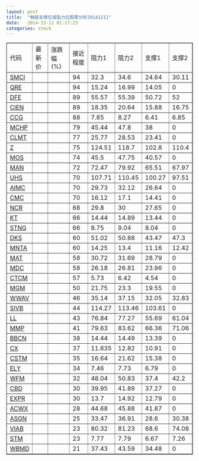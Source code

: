 ```yaml
---
layout: post
title:  "触碰支撑位或阻力位股票分析20141211"
date:   2014-12-11 01:17:23
categories: stock
---
```

<script type="text/javascript">
var stockList = []
stockList.push('gb_smci');
stockList.push('gb_qre');
stockList.push('gb_dfe');
stockList.push('gb_cien');
stockList.push('gb_ccg');
stockList.push('gb_mchp');
stockList.push('gb_clmt');
stockList.push('gb_z');
stockList.push('gb_mos');
stockList.push('gb_man');
stockList.push('gb_uhs');
stockList.push('gb_aimc');
stockList.push('gb_cmc');
stockList.push('gb_ncr');
stockList.push('gb_kt');
stockList.push('gb_stng');
stockList.push('gb_dks');
stockList.push('gb_mnta');
stockList.push('gb_mat');
stockList.push('gb_mdc');
stockList.push('gb_ctcm');
stockList.push('gb_mgm');
stockList.push('gb_wwav');
stockList.push('gb_sivb');
stockList.push('gb_ll');
stockList.push('gb_mmp');
stockList.push('gb_bbcn');
stockList.push('gb_cx');
stockList.push('gb_cstm');
stockList.push('gb_ely');
stockList.push('gb_wfm');
stockList.push('gb_cbd');
stockList.push('gb_expr');
stockList.push('gb_acwx');
stockList.push('gb_asgn');
stockList.push('gb_viab');
stockList.push('gb_stm');
stockList.push('gb_wbmd');
</script>
<table border="1">
 <tr>
 <td>代码</td>
 <td>最新价</td>
 <td>涨跌幅(%)</td>
 <td>接近程度</td>
 <td>阻力1</td>
 <td>阻力2</td>
 <td>支撑1</td>
 <td>支撑2</td>
</tr>
  <tr id="smci" class="red">
  <td><a href="http://stock.finance.sina.com.cn/usstock/quotes/SMCI.html" target="_blank">SMCI</a></td><td></td><td></td><td>94</td><td>32.3</td><td>34.6</td><td>24.64</td><td>30.11</td></tr>
  <tr id="qre" class="red">
  <td><a href="http://stock.finance.sina.com.cn/usstock/quotes/QRE.html" target="_blank">QRE</a></td><td></td><td></td><td>94</td><td>15.24</td><td>16.99</td><td>14.05</td><td>0</td></tr>
  <tr id="dfe" class="green">
  <td><a href="http://stock.finance.sina.com.cn/usstock/quotes/DFE.html" target="_blank">DFE</a></td><td></td><td></td><td>89</td><td>55.57</td><td>55.39</td><td>50.72</td><td>52</td></tr>
  <tr id="cien" class="green">
  <td><a href="http://stock.finance.sina.com.cn/usstock/quotes/CIEN.html" target="_blank">CIEN</a></td><td></td><td></td><td>89</td><td>18.35</td><td>20.64</td><td>15.88</td><td>16.75</td></tr>
  <tr id="ccg" class="red">
  <td><a href="http://stock.finance.sina.com.cn/usstock/quotes/CCG.html" target="_blank">CCG</a></td><td></td><td></td><td>88</td><td>7.85</td><td>8.27</td><td>6.41</td><td>6.85</td></tr>
  <tr id="mchp" class="red">
  <td><a href="http://stock.finance.sina.com.cn/usstock/quotes/MCHP.html" target="_blank">MCHP</a></td><td></td><td></td><td>79</td><td>45.44</td><td>47.8</td><td>38</td><td>0</td></tr>
  <tr id="clmt" class="red">
  <td><a href="http://stock.finance.sina.com.cn/usstock/quotes/CLMT.html" target="_blank">CLMT</a></td><td></td><td></td><td>77</td><td>25.77</td><td>28.53</td><td>23.41</td><td>0</td></tr>
  <tr id="z" class="red">
  <td><a href="http://stock.finance.sina.com.cn/usstock/quotes/Z.html" target="_blank">Z</a></td><td></td><td></td><td>75</td><td>124.51</td><td>118.7</td><td>102.8</td><td>110.4</td></tr>
  <tr id="mos" class="red">
  <td><a href="http://stock.finance.sina.com.cn/usstock/quotes/MOS.html" target="_blank">MOS</a></td><td></td><td></td><td>74</td><td>45.5</td><td>47.75</td><td>40.57</td><td>0</td></tr>
  <tr id="man" class="green">
  <td><a href="http://stock.finance.sina.com.cn/usstock/quotes/MAN.html" target="_blank">MAN</a></td><td></td><td></td><td>72</td><td>72.47</td><td>79.92</td><td>65.51</td><td>67.97</td></tr>
  <tr id="uhs" class="red">
  <td><a href="http://stock.finance.sina.com.cn/usstock/quotes/UHS.html" target="_blank">UHS</a></td><td></td><td></td><td>70</td><td>107.71</td><td>110.45</td><td>100.27</td><td>97.51</td></tr>
  <tr id="aimc" class="green">
  <td><a href="http://stock.finance.sina.com.cn/usstock/quotes/AIMC.html" target="_blank">AIMC</a></td><td></td><td></td><td>70</td><td>29.73</td><td>32.12</td><td>26.64</td><td>0</td></tr>
  <tr id="cmc" class="red">
  <td><a href="http://stock.finance.sina.com.cn/usstock/quotes/CMC.html" target="_blank">CMC</a></td><td></td><td></td><td>70</td><td>16.12</td><td>17.1</td><td>14.41</td><td>0</td></tr>
  <tr id="ncr" class="green">
  <td><a href="http://stock.finance.sina.com.cn/usstock/quotes/NCR.html" target="_blank">NCR</a></td><td></td><td></td><td>68</td><td>29.8</td><td>30</td><td>27.65</td><td>0</td></tr>
  <tr id="kt" class="red">
  <td><a href="http://stock.finance.sina.com.cn/usstock/quotes/KT.html" target="_blank">KT</a></td><td></td><td></td><td>66</td><td>14.44</td><td>14.89</td><td>13.44</td><td>0</td></tr>
  <tr id="stng" class="red">
  <td><a href="http://stock.finance.sina.com.cn/usstock/quotes/STNG.html" target="_blank">STNG</a></td><td></td><td></td><td>66</td><td>8.75</td><td>9.04</td><td>8.04</td><td>0</td></tr>
  <tr id="dks" class="green">
  <td><a href="http://stock.finance.sina.com.cn/usstock/quotes/DKS.html" target="_blank">DKS</a></td><td></td><td></td><td>60</td><td>51.02</td><td>50.88</td><td>43.47</td><td>47.3</td></tr>
  <tr id="mnta" class="green">
  <td><a href="http://stock.finance.sina.com.cn/usstock/quotes/MNTA.html" target="_blank">MNTA</a></td><td></td><td></td><td>60</td><td>14.25</td><td>13.4</td><td>11.16</td><td>12.42</td></tr>
  <tr id="mat" class="green">
  <td><a href="http://stock.finance.sina.com.cn/usstock/quotes/MAT.html" target="_blank">MAT</a></td><td></td><td></td><td>58</td><td>30.72</td><td>31.69</td><td>28.79</td><td>0</td></tr>
  <tr id="mdc" class="red">
  <td><a href="http://stock.finance.sina.com.cn/usstock/quotes/MDC.html" target="_blank">MDC</a></td><td></td><td></td><td>58</td><td>26.18</td><td>26.81</td><td>23.96</td><td>0</td></tr>
  <tr id="ctcm" class="green">
  <td><a href="http://stock.finance.sina.com.cn/usstock/quotes/CTCM.html" target="_blank">CTCM</a></td><td></td><td></td><td>57</td><td>5.73</td><td>6.42</td><td>4.54</td><td>0</td></tr>
  <tr id="mgm" class="red">
  <td><a href="http://stock.finance.sina.com.cn/usstock/quotes/MGM.html" target="_blank">MGM</a></td><td></td><td></td><td>50</td><td>21.75</td><td>23.3</td><td>19.55</td><td>0</td></tr>
  <tr id="wwav" class="green">
  <td><a href="http://stock.finance.sina.com.cn/usstock/quotes/WWAV.html" target="_blank">WWAV</a></td><td></td><td></td><td>46</td><td>35.14</td><td>37.15</td><td>32.05</td><td>32.83</td></tr>
  <tr id="sivb" class="green">
  <td><a href="http://stock.finance.sina.com.cn/usstock/quotes/SIVB.html" target="_blank">SIVB</a></td><td></td><td></td><td>44</td><td>114.27</td><td>113.46</td><td>103.61</td><td>0</td></tr>
  <tr id="ll" class="green">
  <td><a href="http://stock.finance.sina.com.cn/usstock/quotes/LL.html" target="_blank">LL</a></td><td></td><td></td><td>43</td><td>76.84</td><td>77.27</td><td>55.69</td><td>61.04</td></tr>
  <tr id="mmp" class="red">
  <td><a href="http://stock.finance.sina.com.cn/usstock/quotes/MMP.html" target="_blank">MMP</a></td><td></td><td></td><td>41</td><td>79.63</td><td>83.62</td><td>66.36</td><td>71.06</td></tr>
  <tr id="bbcn" class="red">
  <td><a href="http://stock.finance.sina.com.cn/usstock/quotes/BBCN.html" target="_blank">BBCN</a></td><td></td><td></td><td>38</td><td>14.44</td><td>14.49</td><td>13.39</td><td>0</td></tr>
  <tr id="cx" class="green">
  <td><a href="http://stock.finance.sina.com.cn/usstock/quotes/CX.html" target="_blank">CX</a></td><td></td><td></td><td>37</td><td>11.635</td><td>12.82</td><td>10.91</td><td>0</td></tr>
  <tr id="cstm" class="red">
  <td><a href="http://stock.finance.sina.com.cn/usstock/quotes/CSTM.html" target="_blank">CSTM</a></td><td></td><td></td><td>35</td><td>16.64</td><td>21.62</td><td>15.38</td><td>0</td></tr>
  <tr id="ely" class="green">
  <td><a href="http://stock.finance.sina.com.cn/usstock/quotes/ELY.html" target="_blank">ELY</a></td><td></td><td></td><td>34</td><td>7.46</td><td>7.73</td><td>6.79</td><td>0</td></tr>
  <tr id="wfm" class="green">
  <td><a href="http://stock.finance.sina.com.cn/usstock/quotes/WFM.html" target="_blank">WFM</a></td><td></td><td></td><td>32</td><td>48.04</td><td>50.83</td><td>37.4</td><td>42.2</td></tr>
  <tr id="cbd" class="red">
  <td><a href="http://stock.finance.sina.com.cn/usstock/quotes/CBD.html" target="_blank">CBD</a></td><td></td><td></td><td>30</td><td>39.95</td><td>41.89</td><td>37.27</td><td>0</td></tr>
  <tr id="expr" class="green">
  <td><a href="http://stock.finance.sina.com.cn/usstock/quotes/EXPR.html" target="_blank">EXPR</a></td><td></td><td></td><td>30</td><td>13.7</td><td>14.92</td><td>12.79</td><td>0</td></tr>
  <tr id="acwx" class="red">
  <td><a href="http://stock.finance.sina.com.cn/usstock/quotes/ACWX.html" target="_blank">ACWX</a></td><td></td><td></td><td>28</td><td>44.68</td><td>45.88</td><td>41.87</td><td>0</td></tr>
  <tr id="asgn" class="green">
  <td><a href="http://stock.finance.sina.com.cn/usstock/quotes/ASGN.html" target="_blank">ASGN</a></td><td></td><td></td><td>25</td><td>33.47</td><td>36.91</td><td>28.6</td><td>30.38</td></tr>
  <tr id="viab" class="green">
  <td><a href="http://stock.finance.sina.com.cn/usstock/quotes/VIAB.html" target="_blank">VIAB</a></td><td></td><td></td><td>23</td><td>80.32</td><td>81.23</td><td>68.6</td><td>74.08</td></tr>
  <tr id="stm" class="red">
  <td><a href="http://stock.finance.sina.com.cn/usstock/quotes/STM.html" target="_blank">STM</a></td><td></td><td></td><td>23</td><td>7.77</td><td>7.79</td><td>6.67</td><td>7.26</td></tr>
  <tr id="wbmd" class="green">
  <td><a href="http://stock.finance.sina.com.cn/usstock/quotes/WBMD.html" target="_blank">WBMD</a></td><td></td><td></td><td>21</td><td>37.43</td><td>43.59</td><td>34.48</td><td>0</td></tr>
</table>
